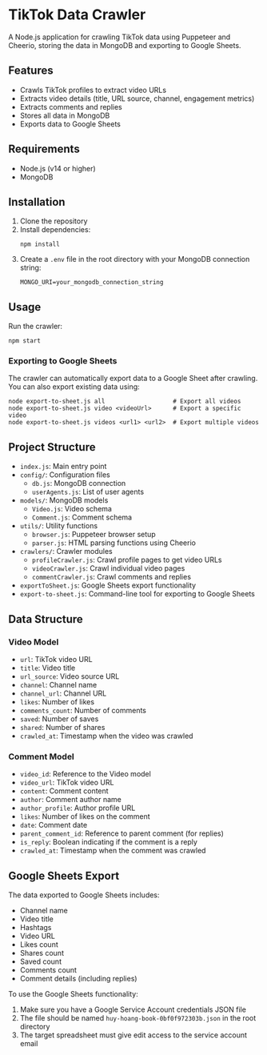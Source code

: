 # TikTok Data Crawler

A Node.js application for crawling TikTok data using Puppeteer and Cheerio, storing the data in MongoDB and exporting to Google Sheets.

## Features

- Crawls TikTok profiles to extract video URLs
- Extracts video details (title, URL source, channel, engagement metrics)
- Extracts comments and replies
- Stores all data in MongoDB
- Exports data to Google Sheets

## Requirements

- Node.js (v14 or higher)
- MongoDB

## Installation

1. Clone the repository
2. Install dependencies:
   ```
   npm install
   ```
3. Create a `.env` file in the root directory with your MongoDB connection string:
   ```
   MONGO_URI=your_mongodb_connection_string
   ```

## Usage

Run the crawler:

```
npm start
```

### Exporting to Google Sheets

The crawler can automatically export data to a Google Sheet after crawling. You can also export existing data using:

```
node export-to-sheet.js all                   # Export all videos
node export-to-sheet.js video <videoUrl>      # Export a specific video
node export-to-sheet.js videos <url1> <url2>  # Export multiple videos
```

## Project Structure

- `index.js`: Main entry point
- `config/`: Configuration files
  - `db.js`: MongoDB connection
  - `userAgents.js`: List of user agents
- `models/`: MongoDB models
  - `Video.js`: Video schema
  - `Comment.js`: Comment schema
- `utils/`: Utility functions
  - `browser.js`: Puppeteer browser setup
  - `parser.js`: HTML parsing functions using Cheerio
- `crawlers/`: Crawler modules
  - `profileCrawler.js`: Crawl profile pages to get video URLs
  - `videoCrawler.js`: Crawl individual video pages
  - `commentCrawler.js`: Crawl comments and replies
- `exportToSheet.js`: Google Sheets export functionality
- `export-to-sheet.js`: Command-line tool for exporting to Google Sheets

## Data Structure

### Video Model
- `url`: TikTok video URL
- `title`: Video title
- `url_source`: Video source URL
- `channel`: Channel name
- `channel_url`: Channel URL
- `likes`: Number of likes
- `comments_count`: Number of comments
- `saved`: Number of saves
- `shared`: Number of shares
- `crawled_at`: Timestamp when the video was crawled

### Comment Model
- `video_id`: Reference to the Video model
- `video_url`: TikTok video URL
- `content`: Comment content
- `author`: Comment author name
- `author_profile`: Author profile URL
- `likes`: Number of likes on the comment
- `date`: Comment date
- `parent_comment_id`: Reference to parent comment (for replies)
- `is_reply`: Boolean indicating if the comment is a reply
- `crawled_at`: Timestamp when the comment was crawled

## Google Sheets Export

The data exported to Google Sheets includes:
- Channel name
- Video title
- Hashtags
- Video URL
- Likes count
- Shares count
- Saved count
- Comments count
- Comment details (including replies)

To use the Google Sheets functionality:
1. Make sure you have a Google Service Account credentials JSON file
2. The file should be named `huy-hoang-book-0bf0f972303b.json` in the root directory
3. The target spreadsheet must give edit access to the service account email
